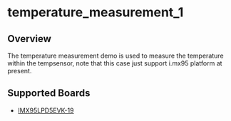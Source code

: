 # temperature_measurement_1

## Overview
The temperature measurement demo is used to measure the temperature within the 
tempsensor, note that this case just support i.mx95 platform at present.

## Supported Boards
- [IMX95LPD5EVK-19](../../_boards/imx95lpd5evk19/demo_apps/temperature_measurement/example_board_readme.md)
